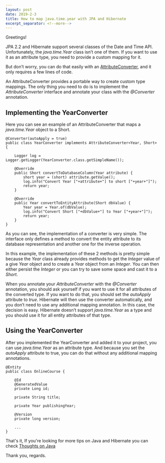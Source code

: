 ```yaml
---
layout: post
date: 2019-2-3
title: How to map java.time.year with JPA and Hibernate 
excerpt_separator: <!--more-->
---
```

                                                                                                              
Greetings!
<!--more-->

JPA 2.2 and Hibernate support several classes of the Date and Time API. Unfortunately, the *java.time.Year* class isn’t one of them. If you want to use it as an attribute type, you need to provide a custom mapping for it.

But don’t worry, you can do that easily with an [AttributeConverter](https://thoughts-on-java.org/jpa-21-how-to-implement-type-converter/), and it only requires a few lines of code.

An AttributeConverter provides a portable way to create custom type mappings. The only thing you need to do is to implement the *AttributeConverter* interface and annotate your class with the *@Converter* annotation.

Implementing the YearConverter
---

Here you can see an example of an AttributeConverter that maps a *java.time.Year* object to a Short.

```
@Converter(autoApply = true)
public class YearConverter implements AttributeConverter<Year, Short> {
     
    Logger log = Logger.getLogger(YearConverter.class.getSimpleName());
 
    @Override
    public Short convertToDatabaseColumn(Year attribute) {
        short year = (short) attribute.getValue();
        log.info("Convert Year ["+attribute+"] to short ["+year+"]");
        return year;
    }
 
    @Override
    public Year convertToEntityAttribute(Short dbValue) {
        Year year = Year.of(dbValue);
        log.info("Convert Short ["+dbValue+"] to Year ["+year+"]");
        return year;
    }
}
```

As you can see, the implementation of a converter is very simple. The interface only defines a method to convert the entity attribute to its database representation and another one for the inverse operation.

In this example, the implementation of these 2 methods is pretty simple because the *Year* class already provides methods to get the *Integer* value of a give *Year* object and to create a *Year* object from an *Integer*. You can then either persist the *Integer* or you can try to save some space and cast it to a *Short*.

When you annotate your *AttributeConverter* with the *@Converter* annotation, you should ask yourself if you want to use it for all attributes of the converted type. If you want to do that, you should set the *autoApply* attribute to *true*. Hibernate will then use the converter automatically, and you don’t need to use any additional mapping annotation. In this case, the decision is easy. Hibernate doesn’t support *java.time.Year* as a type and you should use it for all entity attributes of that type.

Using the YearConverter
---

After you implemented the YearConverter and added it to your project, you can use *java.time.Year* as an attribute type. And because you set the *autoApply* attribute to true, you can do that without any additional mapping annotations.

```
@Entity
public class OnlineCourse {
 
    @Id
    @GeneratedValue
    private Long id;
 
    private String title;
 
    private Year publishingYear;
 
    @Version
    private long version;
 
    ...
}
```

That's it, If you're looking for more tips on Java and Hibernate you can check [Thoughts on Java](https://thoughts-on-java.org)

Thank you, regards. 
